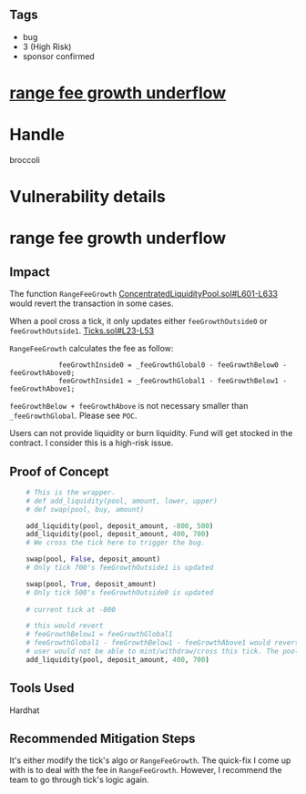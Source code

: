 ## Tags

- bug
- 3 (High Risk)
- sponsor confirmed

# [range fee growth underflow](https://github.com/code-423n4/2021-09-sushitrident-2-findings/issues/25) 

# Handle

broccoli


# Vulnerability details

# range fee growth underflow
## Impact
The function `RangeFeeGrowth` [ConcentratedLiquidityPool.sol#L601-L633](https://github.com/sushiswap/trident/blob/c405f3402a1ed336244053f8186742d2da5975e9/contracts/pool/concentrated/ConcentratedLiquidityPool.sol#L601-L633) would revert the transaction in some cases.

When a pool cross a tick, it only updates either `feeGrowthOutside0` or `feeGrowthOutside1`. [Ticks.sol#L23-L53](https://github.com/sushiswap/trident/blob/c405f3402a1ed336244053f8186742d2da5975e9/contracts/libraries/concentratedPool/Ticks.sol#L23-L53)

`RangeFeeGrowth` calculates the fee as follow:
```solidity
            feeGrowthInside0 = _feeGrowthGlobal0 - feeGrowthBelow0 - feeGrowthAbove0;
            feeGrowthInside1 = _feeGrowthGlobal1 - feeGrowthBelow1 - feeGrowthAbove1;
```

`feeGrowthBelow + feeGrowthAbove` is not necessary smaller than `_feeGrowthGlobal`. Please see `POC`.


Users can not provide liquidity or burn liquidity. Fund will get stocked in the contract. I consider this is a high-risk issue.

## Proof of Concept
```python
    # This is the wrapper.
    # def add_liquidity(pool, amount, lower, upper)
    # def swap(pool, buy, amount)

    add_liquidity(pool, deposit_amount, -800, 500)
    add_liquidity(pool, deposit_amount, 400, 700)
    # We cross the tick here to trigger the bug.

    swap(pool, False, deposit_amount)
    # Only tick 700's feeGrowthOutside1 is updated

    swap(pool, True, deposit_amount)
    # Only tick 500's feeGrowthOutside0 is updated
    
    # current tick at -800

    # this would revert
    # feeGrowthBelow1 = feeGrowthGlobal1
    # feeGrowthGlobal1 - feeGrowthBelow1 - feeGrowthAbove1 would revert
    # user would not be able to mint/withdraw/cross this tick. The pool is broken
    add_liquidity(pool, deposit_amount, 400, 700)
```
## Tools Used
Hardhat

## Recommended Mitigation Steps

It's either modify the tick's algo or `RangeFeeGrowth`. The quick-fix I come up with is to deal with the fee in `RangeFeeGrowth`. However, I recommend the team to go through tick's logic again.

